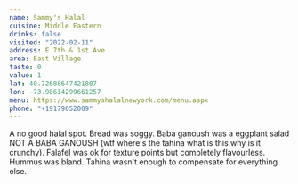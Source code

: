 ```yaml
---
name: Sammy's Halal
cuisine: Middle Eastern
drinks: false
visited: "2022-02-11"
address: E 7th & 1st Ave
area: East Village
taste: 0
value: 1
lat: 40.72688647421807
lon: -73.98614299661257
menu: https://www.sammyshalalnewyork.com/menu.aspx
phone: "+19179652009"
---
```


A no good halal spot. Bread was soggy. Baba ganoush was a eggplant salad NOT A BABA GANOUSH (wtf where's the tahina what is this why is it crunchy). Falafel was ok for texture points but completely flavourless. Hummus was bland. Tahina wasn't enough to compensate for everything else.
